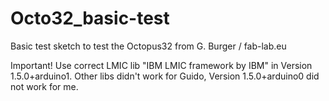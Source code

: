 # Octo32_basic-test
Basic test sketch to test the Octopus32 from G. Burger / fab-lab.eu

Important!
Use correct LMIC lib "IBM LMIC framework by IBM" in Version 1.5.0+arduino1.
Other libs didn't work for Guido, Version 1.5.0+arduino0 did not work for me.
